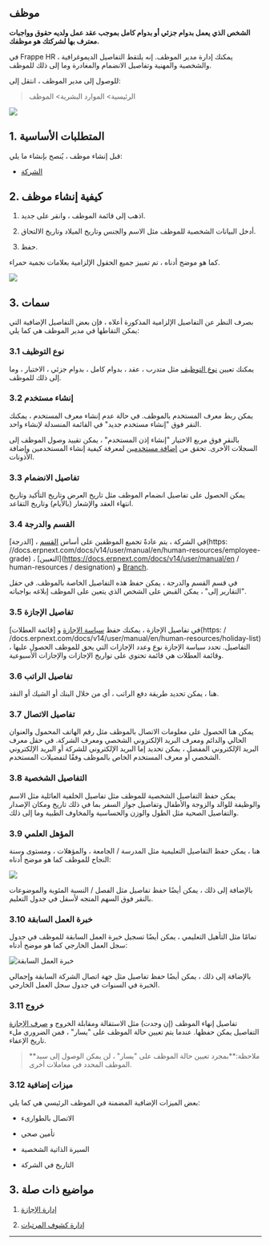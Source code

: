 ## موظف

**الشخص الذي يعمل بدوام جزئي أو بدوام كامل بموجب عقد عمل ولديه حقوق وواجبات معترف بها لشركتك هو موظفك.**

في Frappe HR ، يمكنك إدارة مدير الموظف. إنه يلتقط التفاصيل الديموغرافية والشخصية والمهنية وتفاصيل الانضمام والمغادرة وما إلى ذلك للموظف.

للوصول إلى مدير الموظف ، انتقل إلى:

> الرئيسية> الموارد البشرية> الموظف

![](https://docs.erpnext.com/files/RtArfPD.gif)

## 1. المتطلبات الأساسية

قبل إنشاء موظف ، يُنصح بإنشاء ما يلي:

* [الشركة](https://docs.erpnext.com/docs/v14/user/manual/en/setting-up/company-setup#1-how-to-create-a-new-company)
    

## 2. كيفية إنشاء موظف

1. اذهب إلى قائمة الموظف ، وانقر على جديد.
    
2. أدخل البيانات الشخصية للموظف مثل الاسم والجنس وتاريخ الميلاد وتاريخ الالتحاق.
    
3. حفظ.
    

كما هو موضح أدناه ، تم تمييز جميع الحقول الإلزامية بعلامات نجمية حمراء.

![](https://docs.erpnext.com/files/rqUdH4m.png)

## 3. سمات

بصرف النظر عن التفاصيل الإلزامية المذكورة أعلاه ، فإن بعض التفاصيل الإضافية التي يمكن التقاطها في مدير الموظف هي كما يلي:

### 3.1 نوع التوظيف

يمكنك تعيين [نوع التوظيف](https://docs.erpnext.com/docs/v14/user/manual/en/human-resources/employment-type) مثل متدرب ، عقد ، بدوام كامل ، بدوام جزئي ، الاختبار ، وما إلى ذلك للموظف.

### 3.2 إنشاء مستخدم

يمكن ربط معرف المستخدم بالموظف. في حالة عدم إنشاء معرف المستخدم ، يمكنك النقر فوق "إنشاء مستخدم جديد" في القائمة المنسدلة لإنشاء واحد.

بالنقر فوق مربع الاختيار "إنشاء إذن المستخدم" ، يمكن تقييد وصول الموظف إلى السجلات الأخرى. تحقق من [إضافة مستخدمين](https://docs.erpnext.com/docs/v14/user/manual/en/setting-up/users-and-permissions/adding-users) لمعرفة كيفية إنشاء المستخدمين وإضافة الأذونات.

### 3.3 تفاصيل الانضمام

يمكن الحصول على تفاصيل انضمام الموظف مثل تاريخ العرض وتاريخ التأكيد وتاريخ انتهاء العقد والإشعار (بالأيام) وتاريخ التقاعد.

### 3.4 القسم والدرجة

في الشركة ، يتم عادةً تجميع الموظفين على أساس [القسم](https://docs.erpnext.com/docs/v14/user/manual/en/human-resources/department) ، [الدرجة](https: //docs.erpnext.com/docs/v14/user/manual/en/human-resources/employee-grade) ، [التعيين](https://docs.erpnext.com/docs/v14/user/manual/en / human-resources / designation) و [Branch](https://docs.erpnext.com/docs/v14/user/manual/en/human-resources/branch).

في قسم القسم والدرجة ، يمكن حفظ هذه التفاصيل الخاصة بالموظف. في حقل "التقارير إلى" ، يمكن القبض على الشخص الذي يتعين على الموظف إبلاغه بواجباته.

### 3.5 تفاصيل الإجازة

في تفاصيل الإجازة ، يمكنك حفظ [سياسة الإجازة](https://docs.erpnext.com/docs/v14/user/manual/en/human-resources/leave-policy) و [قائمة العطلات](https: / /docs.erpnext.com/docs/v14/user/manual/en/human-resources/holiday-list) التفاصيل. تحدد سياسة الإجازة نوع وعدد الإجازات التي يحق للموظف الحصول عليها ، وقائمة العطلات هي قائمة تحتوي على تواريخ الإجازات والإجازات الأسبوعية.

### 3.6 تفاصيل الراتب

هنا ، يمكن تحديد طريقة دفع الراتب ، أي من خلال البنك أو الشيك أو النقد.

### 3.7 تفاصيل الاتصال

يمكن هنا الحصول على معلومات الاتصال بالموظف مثل رقم الهاتف المحمول والعنوان الحالي والدائم ومعرف البريد الإلكتروني الشخصي ومعرف الشركة. في حقل معرف البريد الإلكتروني المفضل ، يمكن تحديد إما البريد الإلكتروني للشركة أو البريد الإلكتروني الشخصي أو معرف المستخدم الخاص بالموظف وفقًا لتفضيلات المستخدم.

### 3.8 التفاصيل الشخصية

يمكن حفظ التفاصيل الشخصية للموظف مثل تفاصيل الخلفية العائلية مثل الاسم والوظيفة للوالد والزوجة والأطفال وتفاصيل جواز السفر بما في ذلك تاريخ ومكان الإصدار والتفاصيل الصحية مثل الطول والوزن والحساسية والمخاوف الطبية وما إلى ذلك.

### 3.9 المؤهل العلمي

هنا ، يمكن حفظ التفاصيل التعليمية مثل المدرسة / الجامعة ، والمؤهلات ، ومستوى وسنة النجاح للموظف كما هو موضح أدناه:

![](https://docs.erpnext.com/files/education-qualification.png)

بالإضافة إلى ذلك ، يمكن أيضًا حفظ تفاصيل مثل الفصل / النسبة المئوية والموضوعات بالنقر فوق السهم المتجه لأسفل في جدول التعليم.

### 3.10 خبرة العمل السابقة

تمامًا مثل التأهيل التعليمي ، يمكن أيضًا تسجيل خبرة العمل السابقة للموظف في جدول سجل العمل الخارجي كما هو موضح أدناه:

![خبرة العمل السابقة](https://docs.erpnext.com/files/previous-work-experience.png)

بالإضافة إلى ذلك ، يمكن أيضًا حفظ تفاصيل مثل جهة اتصال الشركة السابقة وإجمالي الخبرة في السنوات في جدول سجل العمل الخارجي.

### 3.11 خروج

تفاصيل إنهاء الموظف (إن وجدت) مثل الاستقالة ومقابلة الخروج و [صرف الإجازة](https://docs.erpnext.com/docs/v14/user/manual/en/human-resources/leave-encashment) التفاصيل يمكن حفظها. عندما يتم تعيين حالة الموظف على "يسار" ، فمن الضروري ملء تاريخ الإعفاء.

>**ملاحظة:**بمجرد تعيين حالة الموظف على "يسار" ، لن يمكن الوصول إلى سيد الموظف المحدد في معاملات أخرى.

### 3.12 ميزات إضافية

بعض الميزات الإضافية المضمنة في الموظف الرئيسي هي كما يلي:

*   الاتصال بالطوارىء
    
*   تأمين صحي
    
* السيرة الذاتية الشخصية
    
* التاريخ في الشركة
    

## 3. مواضيع ذات صلة

1. [إدارة الإجازة](https://docs.erpnext.com/docs/v14/user/manual/en/human-resources/leave-management-intro)
    
2. [إدارة كشوف المرتبات](https://docs.erpnext.com/docs/v14/user/manual/en/human-resources/payroll-intro)
    

* * *